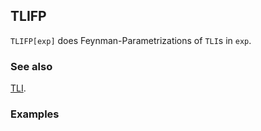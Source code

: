 ## TLIFP

`TLIFP[exp]` does Feynman-Parametrizations of `TLI`s in `exp`.

### See also

[TLI](TLI).

### Examples